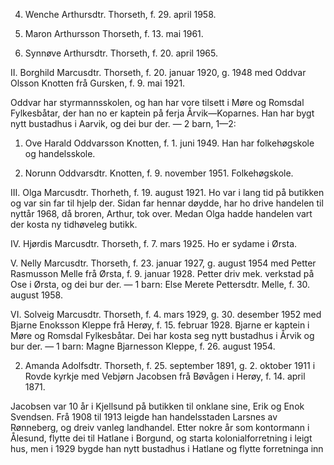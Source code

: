 4. Wenche Arthursdtr. Thorseth, f. 29. april 1958.

5. Maron Arthursson Thorseth, f. 13. mai 1961.

6. Synnøve Arthursdtr. Thorseth, f. 20. april 1965.

II. Borghild Marcusdtr. Thorseth, f. 20. januar 1920, g. 1948 med Oddvar Olsson Knotten frå Gursken, f. 9. mai 1921.

Oddvar har styrmannsskolen, og han har vore tilsett i Møre og Romsdal Fylkesbåtar, der han no er kaptein på ferja Årvik—Koparnes. Han har bygt nytt bustadhus i Aarvik, og dei bur der. — 2 barn, 1—2:

1. Ove Harald Oddvarsson Knotten, f. 1. juni 1949. Han har folkehøgskole og handelsskole.

2. Norunn Oddvarsdtr. Knotten, f. 9. november 1951. Folkehøgskole.

III. Olga Marcusdtr. Thorheth, f. 19. august 1921. Ho var i lang tid på butikken og var sin far til hjelp der. Sidan far hennar døydde, har ho drive handelen til nyttår 1968, då broren, Arthur, tok over. Medan Olga hadde handelen vart der kosta ny tidhøveleg butikk.

IV. Hjørdis Marcusdtr. Thorseth, f. 7. mars 1925. Ho er sydame i Ørsta.

V. Nelly Marcusdtr. Thorseth, f. 23. januar 1927, g. august 1954 med Petter Rasmusson Melle frå Ørsta, f. 9. januar 1928. Petter driv mek. verkstad på Ose i Ørsta, og dei bur der. — 1 barn: Else Merete Pettersdtr. Melle, f. 30. august 1958.

VI. Solveig Marcusdtr. Thorseth, f. 4. mars 1929, g. 30. desember 1952 med Bjarne Enoksson Kleppe frå Herøy, f. 15. februar 1928. Bjarne er kaptein i Møre og Romsdal Fylkesbåtar. Dei har kosta seg nytt bustadhus i Årvik og bur der. — 1 barn: Magne Bjarnesson Kleppe, f. 26. august 1954.

2. Amanda Adolfsdtr. Thorseth, f. 25. september 1891, g. 2. oktober 1911 i Rovde kyrkje med Vebjørn Jacobsen frå Bøvågen i Herøy, f. 14. april 1871.

Jacobsen var 10 år i Kjellsund på butikken til onklane sine, Erik og Enok Svendsen. Frå 1908 til 1913 leigde han handelsstaden Larsnes av Rønneberg, og dreiv vanleg landhandel. Etter nokre år som kontormann i Ålesund, flytte dei til Hatlane i Borgund, og starta kolonialforretning i leigt hus, men i 1929 bygde han nytt bustadhus i Hatlane og flytte forretninga inn